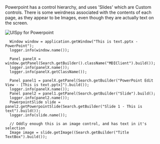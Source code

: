Powerpoint has a control hierarchy, and uses 'Slides' which are Custom controls. There is some weirdness associated with the contents of each page, as they appear to be Images, even though they are actually text on the screen. 

![UISpy for Powerpoint](images/powerpoint.png)

```
  Window window = application.getWindow("This is text.pptx - PowerPoint");
  logger.info(window.name());

  Panel panelX = window.getPanel(Search.getBuilder().className("MDIClient").build());
  logger.info(panelX.name());
  logger.info(panelX.getClassName());

  Panel panel1 = panelX.getPanel(Search.getBuilder("PowerPoint Edit View - [This is text.pptx]").build());
  logger.info(panelX.name());
  Panel panel2 = panel1.getPanel(Search.getBuilder("Slide").build();
  logger.info(panel2.name());
  PowerpointSlide slide = panel2.getPowerpointSlide(Search.getBuilder("Slide 1 - This is text").build());
  logger.info(slide.name());

  // Oddly enough this is an image control, and has text in it's selection
  Image image = slide.getImage((Search.getBuilder("Title TextBox").build());
```            

